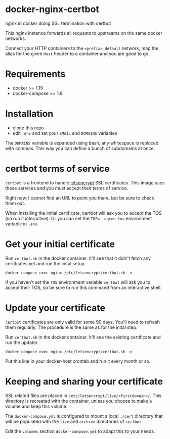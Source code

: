 # docker-nginx-certbot
nginx in docker doing SSL termination with certbot

This nginx instance forwards all requests to upstreams on the same docker networks.

Connect your HTTP containers to the `<prefix>_default` network, map the alias for the given
`Host` header to a container and you are good to go.

# Requirements
- docker >= 1.19
- docker-compose >= 1.8

# Installation
- clone this repo
- edit `.env` and set your `EMAIL` and `DOMAINS` variables

The `DOMAINS` variable is expanded using bash, any whitespace is replaced with commas. This way you can define a bunch of subdomains at once.

# certbot terms of service

`certbot` is a frontend to handle [letsencrypt](https://letsencrypt.org/) SSL certificates.
This image uses these services and you must accept their terms of service.

Right now, I cannot find an URL to point you there, but be sure to check them out.

When installing the initial certificate, certbot will ask you to accept the TOS (so run it interactive). Or you can set the `TOS=--agree-tos` environment variable in `.env`.

# Get your initial certificate

Run `certbot.sh` in the docker container. It'll see that it didn't fetch any certifcates yet and run the inital setup.

    docker-compose exec nginx /etc/letsencrypt/certbot.sh -v
    
If you haven't set the `TOS` environment variable `certbot` will ask you to accept their TOS, so be sure to run this command from an interactive shell.

# Update your certificate

`certbot` certificates are only valid for some 90 days. You'll need to refresh them regularly.
The procedure is the same as for the inital step.

Run `certbot.sh` in the docker container. It'll see the existing certificate and run the updater.

    docker-compose exec nginx /etc/letsencrypt/certbot.sh -v
    
Put this line in your docker-host crontab and run it every month or so.

# Keeping and sharing your certificate

SSL related files are placed in `/etc/letsencrypt/live/<firstdomain>/`. This
directory is recreated with the container, unless you choose to make a volume
and keep this volume.

The `docker-compose.yml` is configured to mount a local `./cert` directory that
will be populated with the `live` and `archive` directories of `certbot`.

Edit the `volumes` section `docker-compose.yml` to adapt this to your needs.
